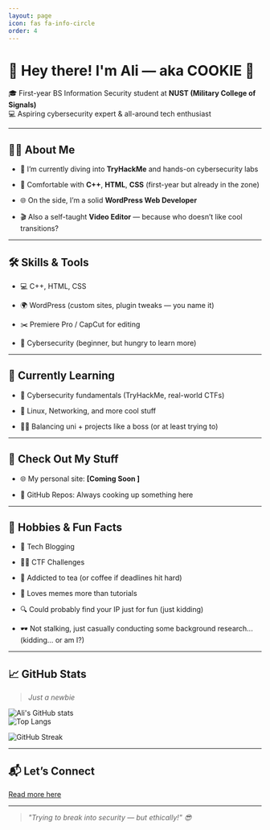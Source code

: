 ```yaml
---
layout: page
icon: fas fa-info-circle
order: 4
---
```


# 👋 Hey there! I'm Ali — aka COOKIE 🍪

🎓 First-year BS Information Security student at **NUST (Military College of Signals)**  
💻 Aspiring cybersecurity expert & all-around tech enthusiast

----------

## 👨‍💻 About Me

-   🚀 I’m currently diving into **TryHackMe** and hands-on cybersecurity labs
    
-   💾 Comfortable with **C++**, **HTML**, **CSS** (first-year but already in the zone)
    
-   🌐 On the side, I’m a solid **WordPress Web Developer**
    
-   🎬 Also a self-taught **Video Editor** — because who doesn’t like cool transitions?
    

----------

## 🛠️ Skills & Tools

-   💻 C++, HTML, CSS
    
-   🌍 WordPress (custom sites, plugin tweaks — you name it)
    
-   ✂️ Premiere Pro / CapCut for editing
    
-   🔐 Cybersecurity (beginner, but hungry to learn more)
    

----------

## 🌱 Currently Learning

-   🧠 Cybersecurity fundamentals (TryHackMe, real-world CTFs)
    
-   🔧 Linux, Networking, and more cool stuff
    
-   🧑‍🎓 Balancing uni + projects like a boss (or at least trying to)
    

----------

## 🔗 Check Out My Stuff

-   🌐 My personal site: **[Coming Soon ]**
    
-   📁 GitHub Repos: Always cooking up something here
    

    

----------

## 🤹 Hobbies & Fun Facts

-   📝 Tech Blogging
    
-   🕵️‍♂️ CTF Challenges
    
-   🧃 Addicted to tea (or coffee if deadlines hit hard)
    
-   🤖 Loves memes more than tutorials
    
-   🔍 Could probably find your IP just for fun (just kidding)

- 🕶️ Not stalking, just casually conducting some background research... (kidding… or am I?)
    

----------

## 📈 GitHub Stats
>_Just a newbie_

![Ali's GitHub stats](https://github-readme-stats.vercel.app/api?username=Ali-CYS&show_icons=true&theme=radical)  
![Top Langs](https://github-readme-stats.vercel.app/api/top-langs/?username=Ali-CYS&layout=compact&theme=radical)

![GitHub Streak](https://streak-stats.demolab.com?user=ali-CYS&theme=radical&hide_border=false&border_radius=5)


----------

## 📬 Let’s Connect

[Read more here](#)
    

----------

> _"Trying to break into security — but ethically!" 😎_
